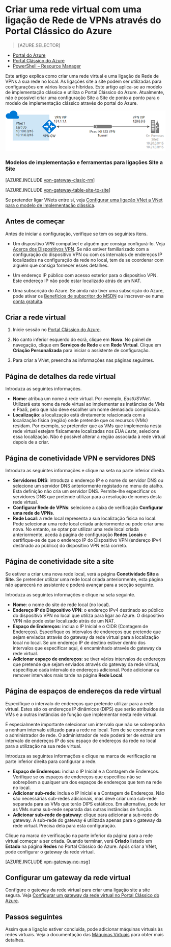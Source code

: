 <properties
   pageTitle="Criar uma rede virtual com uma ligação de Gateway de Rede de VPNs através do portal clássico do Azure | Microsoft Azure"
   description="Crie uma VNet com uma ligação do VPN Gateway S2S para configurações híbridas e em vários locais através do modelo de implementação clássica."
   services="vpn-gateway"
   documentationCenter=""
   authors="cherylmc"
   manager="carmonm"
   editor=""
   tags="azure-service-management"/>

<tags
   ms.service="vpn-gateway"
   ms.devlang="na"
   ms.topic="hero-article"
   ms.tgt_pltfrm="na"
   ms.workload="infrastructure-services"
   ms.date="08/23/2016"
   ms.author="cherylmc"/>

# Criar uma rede virtual com uma ligação de Rede de VPNs através do Portal Clássico do Azure

> [AZURE.SELECTOR]
- [Portal do Azure](vpn-gateway-howto-site-to-site-resource-manager-portal.md)
- [Portal Clássico do Azure](vpn-gateway-site-to-site-create.md)
- [PowerShell – Resource Manager](vpn-gateway-create-site-to-site-rm-powershell.md)


Este artigo explica como criar uma rede virtual e uma ligação de Rede de VPNs à sua rede no local. As ligações site a site podem ser utilizadas para configurações em vários locais e híbridas. Este artigo aplica-se ao modelo de implementação clássica e utiliza o Portal Clássico do Azure. Atualmente, não é possível criar uma configuração Site a Site de ponto a ponto para o modelo de implementação clássico através do portal do Azure.

![Diagrama Site a Site](./media/vpn-gateway-site-to-site-create/site2site.png "site-to-site")


### Modelos de implementação e ferramentas para ligações Site a Site

[AZURE.INCLUDE [vpn-gateway-clasic-rm](../../includes/vpn-gateway-classic-rm-include.md)] 

[AZURE.INCLUDE [vpn-gateway-table-site-to-site](../../includes/vpn-gateway-table-site-to-site-include.md)]

Se pretender ligar VNets entre si, veja [Configurar uma ligação VNet a VNet para o modelo de implementação clássica](virtual-networks-configure-vnet-to-vnet-connection.md). 
 
## Antes de começar

Antes de iniciar a configuração, verifique se tem os seguintes itens.

- Um dispositivo VPN compatível e alguém que consiga configurá-lo. Veja [Acerca dos Dispositivos VPN](vpn-gateway-about-vpn-devices.md). Se não estiver familiarizado com a configuração do dispositivo VPN ou com os intervalos de endereços IP localizados na configuração da rede no local, tem de se coordenar com alguém que consiga fornecer esses detalhes.

- Um endereço IP público com acesso exterior para o dispositivo VPN. Este endereço IP não pode estar localizado atrás de um NAT.

- Uma subscrição do Azure. Se ainda não tiver uma subscrição do Azure, pode ativar os [Benefícios de subscritor do MSDN](https://azure.microsoft.com/pricing/member-offers/msdn-benefits-details/) ou inscrever-se numa [conta gratuita](https://azure.microsoft.com/pricing/free-trial/).


## Criar a rede virtual

1. Inicie sessão no [Portal Clássico do Azure](https://manage.windowsazure.com/).

2. No canto inferior esquerdo do ecrã, clique em **Novo**. No painel de navegação, clique em **Serviços de Rede** e em **Rede Virtual**. Clique em **Criação Personalizada** para iniciar o assistente de configuração.

3. Para criar a VNet, preencha as informações nas páginas seguintes.

## Página de detalhes da rede virtual

Introduza as seguintes informações.

- **Nome**: atribua um nome à rede virtual. Por exemplo, *EastUSVNet*. Utilizará este nome da rede virtual ao implementar as instâncias de VMs e PaaS, pelo que não deve escolher um nome demasiado complicado.
- **Localização**: a localização está diretamente relacionada com a localização física (região) onde pretende que os recursos (VMs) residam. Por exemplo, se pretender que as VMs que implementa nesta rede virtual estejam fisicamente localizadas nos *EUA Leste*, selecione essa localização. Não é possível alterar a região associada à rede virtual depois de a criar.

## Página de conetividade VPN e servidores DNS

Introduza as seguintes informações e clique na seta na parte inferior direita.

- **Servidores DNS**: introduza o endereço IP e o nome do servidor DNS ou selecione um servidor DNS anteriormente registado no menu de atalho. Esta definição não cria um servidor DNS. Permite-lhe especificar os servidores DNS que pretende utilizar para a resolução de nomes desta rede virtual.
- **Configurar Rede de VPNs**: selecione a caixa de verificação **Configurar uma rede de VPNs**.
- **Rede Local**: a rede local representa a sua localização física no local. Pode selecionar uma rede local criada anteriormente ou pode criar uma nova. No entanto, se optar por utilizar uma rede local criada anteriormente, aceda à página de configuração **Redes Locais** e certifique-se de que o endereço IP do Dispositivo VPN (endereço IPv4 destinado ao público) do dispositivo VPN está correto.

## Página de conetividade site a site

Se estiver a criar uma nova rede local, verá a página **Conetividade Site a Site**. Se pretender utilizar uma rede local criada anteriormente, esta página não aparecerá no assistente e poderá avançar para a secção seguinte.

Introduza as seguintes informações e clique na seta seguinte.

-   **Nome**: o nome do site de rede local (no local).
-   **Endereço IP do Dispositivo VPN**: o endereço IPv4 destinado ao público do dispositivo VPN no local que utiliza para ligar ao Azure. O dispositivo VPN não pode estar localizado atrás de um NAT.
-   **Espaço de Endereços**: inclua o IP Inicial e o CIDR (Contagem de Endereços). Especifique os intervalos de endereços que pretende que sejam enviados através do gateway da rede virtual para a localização local no local. Se um endereço IP de destino estiver dentro dos intervalos que especificar aqui, é encaminhado através do gateway da rede virtual.
-   **Adicionar espaço de endereços**: se tiver vários intervalos de endereços que pretende que sejam enviados através do gateway da rede virtual, especifique cada intervalo de endereços adicional. Pode adicionar ou remover intervalos mais tarde na página **Rede Local**.

## Página de espaços de endereços da rede virtual

Especifique o intervalo de endereços que pretende utilizar para a rede virtual. Estes são os endereços IP dinâmicos (DIPS) que serão atribuídos às VMs e a outras instâncias de função que implementar nesta rede virtual.

É especialmente importante selecionar um intervalo que não se sobreponha a nenhum intervalo utilizado para a rede no local. Tem de se coordenar com o administrador de rede. O administrador de rede poderá ter de extrair um intervalo de endereços IP do seu espaço de endereços da rede no local para a utilização na sua rede virtual.

Introduza as seguintes informações e clique na marca de verificação na parte inferior direita para configurar a rede.

- **Espaço de Endereços**: inclua o IP Inicial e a Contagem de Endereços. Verifique se os espaços de endereços que especifica não se sobrepõem a qualquer um dos espaços de endereços que tem na rede no local.
- **Adicionar sub-rede**: inclua o IP Inicial e a Contagem de Endereços. Não são necessárias sub-redes adicionais, mas deve criar uma sub-rede separada para as VMs que terão DIPS estáticos. Em alternativa, pode ter as VMs numa sub-rede separada das outras instâncias de função.
- **Adicionar sub-rede do gateway**: clique para adicionar a sub-rede do gateway. A sub-rede do gateway é utilizada apenas para o gateway da rede virtual. Precisa dela para esta configuração.

Clique na marca de verificação na parte inferior da página para a rede virtual começar a ser criada. Quando terminar, verá **Criado** listado em **Estado** na página **Redes** no Portal Clássico do Azure. Após criar a VNet, pode configurar o gateway da rede virtual.

[AZURE.INCLUDE [vpn-gateway-no-nsg](../../includes/vpn-gateway-no-nsg-include.md)] 

## Configurar um gateway da rede virtual

Configure o gateway da rede virtual para criar uma ligação site a site segura. Veja [Configurar um gateway da rede virtual no Portal Clássico do Azure](vpn-gateway-configure-vpn-gateway-mp.md).

## Passos seguintes

Assim que a ligação estiver concluída, pode adicionar máquinas virtuais às redes virtuais. Veja a documentação das [Máquinas Virtuais](https://azure.microsoft.com/documentation/services/virtual-machines/) para obter mais detalhes.



<!--HONumber=ago16_HO4-->


